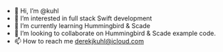 - 👋 Hi, I’m @kuhl
- 👀 I’m interested in full stack Swift development
- 🌱 I’m currently learning Hummingbird & Scade
- 💞️ I’m looking to collaborate on Hummingbird & Scade example code.
- 📫 How to reach me derekjkuhl@icloud.com

<!---
kuhl/kuhl is a ✨ special ✨ repository because its `README.md` (this file) appears on your GitHub profile.
You can click the Preview link to take a look at your changes.
--->
